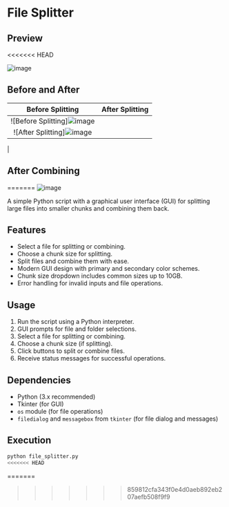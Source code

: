 # File Splitter

## Preview
<<<<<<< HEAD

![image](https://github.com/civarry/file_splitter/assets/108951259/0023dadb-d93a-42cf-be9d-fb106908b682)


## Before and After

|                                                  Before Splitting                                                   |                                                  After Splitting                                                   |
| :-----------------------------------------------------------------------------------------------------------------: | :----------------------------------------------------------------------------------------------------------------: |
| ![Before Splitting]![image](https://github.com/civarry/file_splitter/assets/108951259/38a90a6b-cbd4-47ae-8a26-3735fcd25dbd)
| ![After Splitting]![image](https://github.com/civarry/file_splitter/assets/108951259/8b449256-3f0e-45aa-ad02-13ee48aec379)
 |

## After Combining

=======
![image](https://github.com/civarry/file_splitter/assets/108951259/1f71cf1e-d3ac-4675-a17e-ac7fe6e18d73)

A simple Python script with a graphical user interface (GUI) for splitting large files into smaller chunks and combining them back.

## Features

- Select a file for splitting or combining.
- Choose a chunk size for splitting.
- Split files and combine them with ease.
- Modern GUI design with primary and secondary color schemes.
- Chunk size dropdown includes common sizes up to 10GB.
- Error handling for invalid inputs and file operations.

## Usage

1. Run the script using a Python interpreter.
2. GUI prompts for file and folder selections.
3. Select a file for splitting or combining.
4. Choose a chunk size (if splitting).
5. Click buttons to split or combine files.
6. Receive status messages for successful operations.

## Dependencies

- Python (3.x recommended)
- Tkinter (for GUI)
- `os` module (for file operations)
- `filedialog` and `messagebox` from `tkinter` (for file dialog and messages)

## Execution

```bash
python file_splitter.py
<<<<<<< HEAD
```
=======
>>>>>>> 859812cfa343f0e4d0aeb892eb207aefb508f9f9
